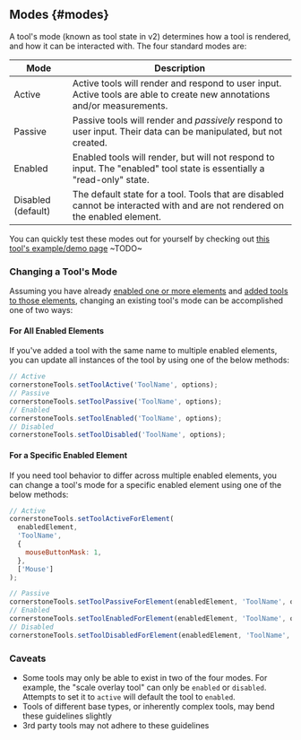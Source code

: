 ## Modes {#modes}

A tool's mode (known as tool state in v2) determines how a tool is rendered, and how it can be interacted with. The four standard modes are:

| Mode               | Description                                                                                                                  |
| ------------------ | ---------------------------------------------------------------------------------------------------------------------------- |
| Active             | Active tools will render and respond to user input. Active tools are able to create new annotations and/or measurements.     |
| Passive            | Passive tools will render and _passively_ respond to user input. Their data can be manipulated, but not created.             |
| Enabled            | Enabled tools will render, but will not respond to input. The "enabled" tool state is essentially a "read-only" state.       |
| Disabled (default) | The default state for a tool. Tools that are disabled cannot be interacted with and are not rendered on the enabled element. |

You can quickly test these modes out for yourself by checking out [this tool's example/demo page]() ~TODO~

### Changing a Tool's Mode

Assuming you have already [enabled one or more elements](../index.md#adding-and-using-tools) and [added tools to those elements](../index.md#adding-and-using-tools), changing an existing tool's mode can be accomplished one of two ways:

#### For All Enabled Elements

If you've added a tool with the same name to multiple enabled elements, you can update all instances of the tool by using one of the below methods:

```js
// Active
cornerstoneTools.setToolActive('ToolName', options);
// Passive
cornerstoneTools.setToolPassive('ToolName', options);
// Enabled
cornerstoneTools.setToolEnabled('ToolName', options);
// Disabled
cornerstoneTools.setToolDisabled('ToolName', options);
```

#### For a Specific Enabled Element

If you need tool behavior to differ across multiple enabled elements, you can change a tool's mode for a specific enabled element using one of the below methods:

```js
// Active
cornerstoneTools.setToolActiveForElement(
  enabledElement,
  'ToolName',
  {
    mouseButtonMask: 1,
  },
  ['Mouse']
);

// Passive
cornerstoneTools.setToolPassiveForElement(enabledElement, 'ToolName', options);
// Enabled
cornerstoneTools.setToolEnabledForElement(enabledElement, 'ToolName', options);
// Disabled
cornerstoneTools.setToolDisabledForElement(enabledElement, 'ToolName', options);
```

### Caveats

- Some tools may only be able to exist in two of the four modes. For example, the "scale overlay tool" can only be `enabled` or `disabled`. Attempts to set it to `active` will default the tool to `enabled`.
- Tools of different base types, or inherently complex tools, may bend these guidelines slightly
- 3rd party tools may not adhere to these guidelines
